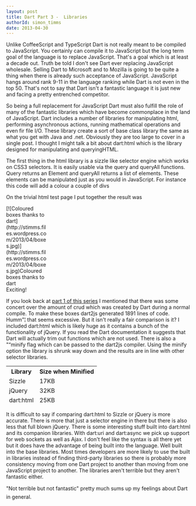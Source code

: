 ```yaml
---
layout: post
title: Dart Part 3 -  Libraries
authorId: simon_timms
date: 2013-04-30
---
```


Unlike CoffeeScript and TypeScript Dart is not really meant to be compiled to JavaScript. You certainly can compile it to JavaScript but the long term goal of the language is to replace JavaScript. That's a goal which is at least a decade out. Truth be told I don't see Dart ever replacing JavaScript wholesale. Selling Dart to Microsoft and to Mozilla is going to be quite a thing when there is already such acceptance of JavaScript. JavaScript hangs around rank 9-11 in the language ranking while Dart is not even in the top 50. That's not to say that Dart isn't a fantastic language it is just new and facing a pretty entrenched competitor.

So being a full replacement for JavaScript Dart must also fulfill the role of many of the fantastic libraries which have become commonplace in the land of JavaScript. Dart includes a number of libraries for manipulating html, performing asynchronous actions, running mathematical operations and even fir file I/O. These library create a sort of base class library the same as what you get with Java and .net. Obviously they are too large to cover in a single post. I thought I might talk a bit about dart:html which is the library designed for manipulating and queryingHTML.

The first thing in the html library is a sizzle like selector engine which works on CSS3 selectors. It is easily usable via the query and queryAll functions. Query returns an Element and queryAll returns a list of elements. These elements can be manipulated just as you would in JavaScript. For instance this code will add a colour a couple of divs

<script src='https://gist.github.com/stimms/5492119.js'></script>

On the trivial html test page I put together the result was

<div class="wp-caption aligncenter" id="attachment_2664" style="width: 111px">[![Coloured boxes thanks to dart](http://stimms.files.wordpress.com/2013/04/boxes.jpg)](http://stimms.files.wordpress.com/2013/04/boxes.jpg)Coloured boxes thanks to dart

</div>Exciting!

If you look back at [part 1 of this series](http://blog.simontimms.com/2013/04/27/dart-part-1-another-new-hope/ "Dart Part 1: Another NewHope") I mentioned that there was some concert over the amount of crud which was created by Dart during a normal compile. To make these boxes dart2js generated 1891 lines of code. Humm"¦ that seems excessive. But it isn't really a fair comparison is it? I included dart:html which is likely huge as it contains a bunch of the functionality of jQuery. If you read the Dart documentation it suggests that Dart will actually trim out functions which are not used. There is also a "“minify flag which can be passed to the dart2js compiler. Using the minify option the library is shrunk way down and the results are in line with other selector libraries.

<table><thead><tr><th>Library</th><th>Size when Minified</th></tr></thead><thead><tr><td>Sizzle</td><td>17KB</td></tr><tr><td>jQuery</td><td>32KB</td></tr><tr><td>dart:html</td><td>25KB</td></tr></thead></table>It is difficult to say if comparing dart:html to Sizzle or jQuery is more accurate. There is more that just a selector engine in there but there is also less that full blown jQuery. There is some interesting stuff built into dart:html and its companion libraries. With dart:uri and dart:async we pick up support for web sockets as well as Ajax. I don't feel like the syntax is all there yet but it does have the advantage of being built into the language. Well built into the base libraries. Most times developers are more likely to use the built in libraries instead of finding third-party libraries so there is probably more consistency moving from one Dart project to another than moving from one JavaScript project to another. The libraries aren't terrible but they aren't fantastic either.

"Not terrible but not fantastic" pretty much sums up my feelings about Dart in general.



